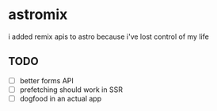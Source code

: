# astromix

i added remix apis to astro because i've lost control of my life

## TODO

- [ ] better forms API
- [ ] prefetching should work in SSR
- [ ] dogfood in an actual app
